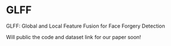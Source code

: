 # GLFF
GLFF: Global and Local Feature Fusion for Face Forgery Detection

Will public the code and dataset link for our paper soon!


